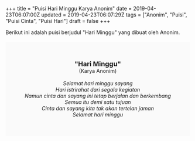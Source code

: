 +++
title = "Puisi Hari Minggu Karya Anonim"
date = 2019-04-23T06:07:00Z
updated = 2019-04-23T06:07:29Z
tags = ["Anonim", "Puisi", "Puisi Cinta", "Puisi Hari"]
draft = false
+++

<div dir="ltr" style="text-align: left;" trbidi="on"><div dir="ltr" style="text-align: left;" trbidi="on"><div dir="ltr" style="text-align: left;" trbidi="on"><div style="text-align: justify;">Berikut ini adalah puisi berjudul "Hari Minggu" yang dibuat oleh Anonim. </div><br /><div style="background: #FAFAFA; font-size: 14px; height: auto; margin: 0 auto; padding: 50px; text-align: center; width: auto;"><span style="font-size: 18px;"><b>"Hari Minggu"</b></span><br />(Karya Anonim)<br /><br /><i>Selamat hari minggu sayang<br />Hari istrirahat dari segala kegiatan<br />Namun cinta dan sayang ini tetap berjalan dan berkembang<br />Semua itu demi satu tujuan<br />Cinta dan sayang kita tak akan tertelan jaman<br />Selamat hari minggu</i> </div></div></div></div>
